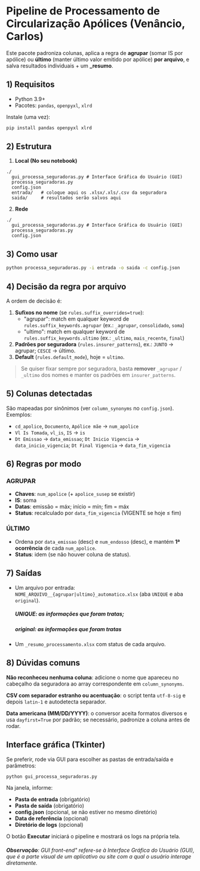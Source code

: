 
# Pipeline de Processamento de Circularização Apólices (Venâncio, Carlos)

Este pacote padroniza colunas, aplica a regra de **agrupar** (somar IS por apólice) ou **último** (manter último valor emitido por apólice) **por arquivo**, e salva resultados individuais + um **_resumo**.

## 1) Requisitos
- Python 3.9+
- Pacotes: `pandas`, `openpyxl`, `xlrd`

Instale (uma vez):
```bash
pip install pandas openpyxl xlrd
```

## 2) Estrutura
1. **Local (No seu notebook)**
```
./
  gui_processa_seguradoras.py # Interface Gráfica do Usuário (GUI)
  processa_seguradoras.py
  config.json
  entrada/   # coloque aqui os .xlsx/.xls/.csv da seguradora
  saida/     # resultados serão salvos aqui
```
2. **Rede**
```
./
  gui_processa_seguradoras.py # Interface Gráfica do Usuário (GUI)
  processa_seguradoras.py
  config.json 
```

## 3) Como usar
```bash
python processa_seguradoras.py -i entrada -o saida -c config.json
```

## 4) Decisão da regra por arquivo
A ordem de decisão é:
1. **Sufixos no nome** (se `rules.suffix_overrides=true`):
   - "agrupar": match em qualquer keyword de `rules.suffix_keywords.agrupar` (ex.: `_agrupar`, `consolidado`, `soma`)
   - "ultimo":  match em qualquer keyword de `rules.suffix_keywords.ultimo` (ex.: `_ultimo`, `mais_recente`, `final`)
2. **Padrões por seguradora** (`rules.insurer_patterns`), ex.: `JUNTO` → agrupar; `CESCE` → último.
3. **Default** (`rules.default_mode`), hoje = `ultimo`.

> Se quiser fixar sempre por seguradora, basta **remover** `_agrupar` / `_ultimo` dos nomes e manter os padrões em `insurer_patterns`.

## 5) Colunas detectadas
São mapeadas por sinônimos (ver `column_synonyms` no `config.json`). Exemplos:
- `cd_apolice`, `Documento`, `Apólice mãe` → `num_apolice`
- `Vl Is Tomada`, `vl_is`, `IS` → `is`
- `Dt Emissao` → `data_emissao`; `Dt Inicio Vigencia` → `data_inicio_vigencia`; `Dt Final Vigencia` → `data_fim_vigencia`

## 6) Regras por modo
### AGRUPAR
- **Chaves**: `num_apolice` (+ `apolice_susep` se existir)
- **IS**: soma
- **Datas**: emissão = máx; início = mín; fim = máx
- **Status**: recalculado por `data_fim_vigencia` (VIGENTE se hoje ≤ fim)

### ÚLTIMO
- Ordena por `data_emissao` (desc) e `num_endosso` (desc), e mantém **1ª ocorrência** de cada `num_apolice`.
- **Status**: idem (se não houver coluna de status).

## 7) Saídas
- Um arquivo por entrada: `NOME_ARQUIVO__{agrupar|ultimo}_automatico.xlsx` (aba `UNIQUE` e aba `original`).
  ##### UNIQUE: as informações que foram tratas;
  ##### original: as informações que foram tratas
- Um `_resumo_processamento.xlsx` com status de cada arquivo.

## 8) Dúvidas comuns
**Não reconheceu nenhuma coluna**: adicione o nome que apareceu no cabeçalho da seguradora ao array correspondente em `column_synonyms`.

**CSV com separador estranho ou acentuação**: o script tenta `utf-8-sig` e depois `latin-1` e autodetecta separador.

**Data americana (MM/DD/YYYY)**: o conversor aceita formatos diversos e usa `dayfirst=True` por padrão; se necessário, padronize a coluna antes de rodar.

## Interface gráfica (Tkinter)
Se preferir, rode via GUI para escolher as pastas de entrada/saída e parâmetros:
```bash
python gui_processa_seguradoras.py
```
Na janela, informe:
- **Pasta de entrada** (obrigatório)
- **Pasta de saída** (obrigatório)
- **config.json** (opcional, se não estiver no mesmo diretório)
- **Data de referência** (opcional)
- **Diretório de logs** (opcional)

O botão **Executar** iniciará o pipeline e mostrará os logs na própria tela.

###### **Observação**: GUI front-end" refere-se à Interface Gráfica do Usuário (GUI), que é a parte visual de um aplicativo ou site com a qual o usuário interage diretamente.